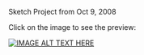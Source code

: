 Sketch Project from Oct 9, 2008

Click on the image to see the preview:

[![IMAGE ALT TEXT HERE](https://img.youtube.com/vi/6O4BsiSOtEQ/0.jpg)](https://www.youtube.com/watch?v=6O4BsiSOtEQ)

